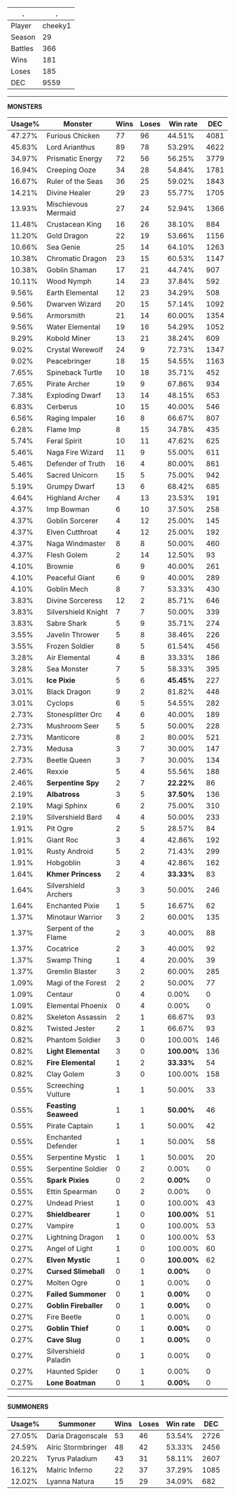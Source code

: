 .|.
|-|-
Player|cheeky1
Season|29
Battles|366
Wins|181
Loses|185
DEC|9559

---
**MONSTERS**

Usage%|Monster|Wins|Loses|Win rate|DEC|
-|-|-|-|-|-|
47.27%|Furious Chicken|77|96|44.51%|4081|
45.63%|Lord Arianthus|89|78|53.29%|4622|
34.97%|Prismatic Energy|72|56|56.25%|3779|
16.94%|Creeping Ooze|34|28|54.84%|1781|
16.67%|Ruler of the Seas|36|25|59.02%|1843|
14.21%|Divine Healer|29|23|55.77%|1705|
13.93%|Mischievous Mermaid|27|24|52.94%|1366|
11.48%|Crustacean King|16|26|38.10%|884|
11.20%|Gold Dragon|22|19|53.66%|1156|
10.66%|Sea Genie|25|14|64.10%|1263|
10.38%|Chromatic Dragon|23|15|60.53%|1147|
10.38%|Goblin Shaman|17|21|44.74%|907|
10.11%|Wood Nymph|14|23|37.84%|592|
9.56%|Earth Elemental|12|23|34.29%|508|
9.56%|Dwarven Wizard|20|15|57.14%|1092|
9.56%|Armorsmith|21|14|60.00%|1354|
9.56%|Water Elemental|19|16|54.29%|1052|
9.29%|Kobold Miner|13|21|38.24%|609|
9.02%|Crystal Werewolf|24|9|72.73%|1347|
9.02%|Peacebringer|18|15|54.55%|1163|
7.65%|Spineback Turtle|10|18|35.71%|452|
7.65%|Pirate Archer|19|9|67.86%|934|
7.38%|Exploding Dwarf|13|14|48.15%|653|
6.83%|Cerberus|10|15|40.00%|546|
6.56%|Raging Impaler|16|8|66.67%|807|
6.28%|Flame Imp|8|15|34.78%|435|
5.74%|Feral Spirit|10|11|47.62%|625|
5.46%|Naga Fire Wizard|11|9|55.00%|611|
5.46%|Defender of Truth|16|4|80.00%|861|
5.46%|Sacred Unicorn|15|5|75.00%|942|
5.19%|Grumpy Dwarf|13|6|68.42%|685|
4.64%|Highland Archer|4|13|23.53%|191|
4.37%|Imp Bowman|6|10|37.50%|258|
4.37%|Goblin Sorcerer|4|12|25.00%|145|
4.37%|Elven Cutthroat|4|12|25.00%|192|
4.37%|Naga Windmaster|8|8|50.00%|460|
4.37%|Flesh Golem|2|14|12.50%|93|
4.10%|Brownie|6|9|40.00%|261|
4.10%|Peaceful Giant|6|9|40.00%|289|
4.10%|Goblin Mech|8|7|53.33%|430|
3.83%|Divine Sorceress|12|2|85.71%|646|
3.83%|Silvershield Knight|7|7|50.00%|339|
3.83%|Sabre Shark|5|9|35.71%|274|
3.55%|Javelin Thrower|5|8|38.46%|226|
3.55%|Frozen Soldier|8|5|61.54%|456|
3.28%|Air Elemental|4|8|33.33%|186|
3.28%|Sea Monster|7|5|58.33%|395|
3.01%|**Ice Pixie**|5|6|**45.45%**|227|
3.01%|Black Dragon|9|2|81.82%|448|
3.01%|Cyclops|6|5|54.55%|282|
2.73%|Stonesplitter Orc|4|6|40.00%|189|
2.73%|Mushroom Seer|5|5|50.00%|228|
2.73%|Manticore|8|2|80.00%|521|
2.73%|Medusa|3|7|30.00%|147|
2.73%|Beetle Queen|3|7|30.00%|134|
2.46%|Rexxie|5|4|55.56%|188|
2.46%|**Serpentine Spy**|2|7|**22.22%**|86|
2.19%|**Albatross**|3|5|**37.50%**|136|
2.19%|Magi Sphinx|6|2|75.00%|310|
2.19%|Silvershield Bard|4|4|50.00%|233|
1.91%|Pit Ogre|2|5|28.57%|84|
1.91%|Giant Roc|3|4|42.86%|192|
1.91%|Rusty Android|5|2|71.43%|299|
1.91%|Hobgoblin|3|4|42.86%|162|
1.64%|**Khmer Princess**|2|4|**33.33%**|83|
1.64%|Silvershield Archers|3|3|50.00%|246|
1.64%|Enchanted Pixie|1|5|16.67%|62|
1.37%|Minotaur Warrior|3|2|60.00%|135|
1.37%|Serpent of the Flame|2|3|40.00%|88|
1.37%|Cocatrice|2|3|40.00%|92|
1.37%|Swamp Thing|1|4|20.00%|39|
1.37%|Gremlin Blaster|3|2|60.00%|285|
1.09%|Magi of the Forest|2|2|50.00%|77|
1.09%|Centaur|0|4|0.00%|0|
1.09%|Elemental Phoenix|0|4|0.00%|0|
0.82%|Skeleton Assassin|2|1|66.67%|93|
0.82%|Twisted Jester|2|1|66.67%|93|
0.82%|Phantom Soldier|3|0|100.00%|146|
0.82%|**Light Elemental**|3|0|**100.00%**|136|
0.82%|**Fire Elemental**|1|2|**33.33%**|54|
0.82%|Clay Golem|3|0|100.00%|158|
0.55%|Screeching Vulture|1|1|50.00%|33|
0.55%|**Feasting Seaweed**|1|1|**50.00%**|46|
0.55%|Pirate Captain|1|1|50.00%|42|
0.55%|Enchanted Defender|1|1|50.00%|58|
0.55%|Serpentine Mystic|1|1|50.00%|20|
0.55%|Serpentine Soldier|0|2|0.00%|0|
0.55%|**Spark Pixies**|0|2|**0.00%**|0|
0.55%|Ettin Spearman|0|2|0.00%|0|
0.27%|Undead Priest|1|0|100.00%|43|
0.27%|**Shieldbearer**|1|0|**100.00%**|51|
0.27%|Vampire|1|0|100.00%|53|
0.27%|Lightning Dragon|1|0|100.00%|53|
0.27%|Angel of Light|1|0|100.00%|60|
0.27%|**Elven Mystic**|1|0|**100.00%**|62|
0.27%|**Cursed Slimeball**|0|1|**0.00%**|0|
0.27%|Molten Ogre|0|1|0.00%|0|
0.27%|**Failed Summoner**|0|1|**0.00%**|0|
0.27%|**Goblin Fireballer**|0|1|**0.00%**|0|
0.27%|Fire Beetle|0|1|0.00%|0|
0.27%|**Goblin Thief**|0|1|**0.00%**|0|
0.27%|**Cave Slug**|0|1|**0.00%**|0|
0.27%|Silvershield Paladin|0|1|0.00%|0|
0.27%|Haunted Spider|0|1|0.00%|0|
0.27%|**Lone Boatman**|0|1|**0.00%**|0|

---
**SUMMONERS**

Usage%|Summoner|Wins|Loses|Win rate|DEC|
-|-|-|-|-|-|
27.05%|Daria Dragonscale|53|46|53.54%|2726|
24.59%|Alric Stormbringer|48|42|53.33%|2456|
20.22%|Tyrus Paladium|43|31|58.11%|2607|
16.12%|Malric Inferno|22|37|37.29%|1085|
12.02%|Lyanna Natura|15|29|34.09%|682|
